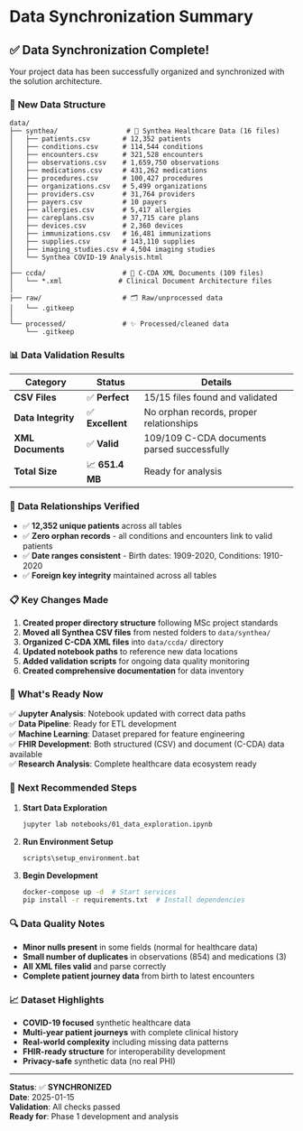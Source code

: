 # Data Synchronization Summary

## ✅ **Data Synchronization Complete!**

Your project data has been successfully organized and synchronized with the solution architecture.

### 📁 **New Data Structure**

```
data/
├── synthea/                 # 🏥 Synthea Healthcare Data (16 files)
│   ├── patients.csv        # 12,352 patients
│   ├── conditions.csv      # 114,544 conditions
│   ├── encounters.csv      # 321,528 encounters
│   ├── observations.csv    # 1,659,750 observations
│   ├── medications.csv     # 431,262 medications
│   ├── procedures.csv      # 100,427 procedures
│   ├── organizations.csv   # 5,499 organizations
│   ├── providers.csv       # 31,764 providers
│   ├── payers.csv          # 10 payers
│   ├── allergies.csv       # 5,417 allergies
│   ├── careplans.csv       # 37,715 care plans
│   ├── devices.csv         # 2,360 devices
│   ├── immunizations.csv   # 16,481 immunizations
│   ├── supplies.csv        # 143,110 supplies
│   ├── imaging_studies.csv # 4,504 imaging studies
│   └── Synthea COVID-19 Analysis.html
│
├── ccda/                   # 📄 C-CDA XML Documents (109 files)
│   └── *.xml              # Clinical Document Architecture files
│
├── raw/                    # 🗂️ Raw/unprocessed data
│   └── .gitkeep
│
└── processed/              # ✨ Processed/cleaned data
    └── .gitkeep
```

### 📊 **Data Validation Results**

| Category           | Status           | Details                                     |
| ------------------ | ---------------- | ------------------------------------------- |
| **CSV Files**      | ✅ **Perfect**   | 15/15 files found and validated             |
| **Data Integrity** | ✅ **Excellent** | No orphan records, proper relationships     |
| **XML Documents**  | ✅ **Valid**     | 109/109 C-CDA documents parsed successfully |
| **Total Size**     | 📈 **651.4 MB**  | Ready for analysis                          |

### 🔗 **Data Relationships Verified**

- ✅ **12,352 unique patients** across all tables
- ✅ **Zero orphan records** - all conditions and encounters link to valid patients
- ✅ **Date ranges consistent** - Birth dates: 1909-2020, Conditions: 1910-2020
- ✅ **Foreign key integrity** maintained across all tables

### 📋 **Key Changes Made**

1. **Created proper directory structure** following MSc project standards
2. **Moved all Synthea CSV files** from nested folders to `data/synthea/`
3. **Organized C-CDA XML files** into `data/ccda/` directory
4. **Updated notebook paths** to reference new data locations
5. **Added validation scripts** for ongoing data quality monitoring
6. **Created comprehensive documentation** for data inventory

### 🚀 **What's Ready Now**

✅ **Jupyter Analysis**: Notebook updated with correct data paths  
✅ **Data Pipeline**: Ready for ETL development  
✅ **Machine Learning**: Dataset prepared for feature engineering  
✅ **FHIR Development**: Both structured (CSV) and document (C-CDA) data available  
✅ **Research Analysis**: Complete healthcare data ecosystem ready

### 📝 **Next Recommended Steps**

1. **Start Data Exploration**

   ```bash
   jupyter lab notebooks/01_data_exploration.ipynb
   ```

2. **Run Environment Setup**

   ```bash
   scripts\setup_environment.bat
   ```

3. **Begin Development**
   ```bash
   docker-compose up -d  # Start services
   pip install -r requirements.txt  # Install dependencies
   ```

### 🔍 **Data Quality Notes**

- **Minor nulls present** in some fields (normal for healthcare data)
- **Small number of duplicates** in observations (854) and medications (3)
- **All XML files valid** and parse correctly
- **Complete patient journey data** from birth to latest encounters

### 📈 **Dataset Highlights**

- **COVID-19 focused** synthetic healthcare data
- **Multi-year patient journeys** with complete clinical history
- **Real-world complexity** including missing data patterns
- **FHIR-ready structure** for interoperability development
- **Privacy-safe** synthetic data (no real PHI)

---

**Status**: ✅ **SYNCHRONIZED**  
**Date**: 2025-01-15  
**Validation**: All checks passed  
**Ready for**: Phase 1 development and analysis

